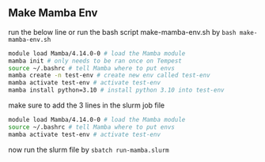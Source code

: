 ## Make Mamba Env 

run the below line or run the bash script make-mamba-env.sh by `bash make-mamba-env.sh`

```bash
module load Mamba/4.14.0-0 # load the Mamba module
mamba init # only needs to be ran once on Tempest
source ~/.bashrc # tell Mamba where to put envs
mamba create -n test-env # create new env called test-env
mamba activate test-env # activate test-env
mamba install python=3.10 # install python 3.10 into test-env
```

make sure to add the 3 lines in the slurm job file
```bash
module load Mamba/4.14.0-0 # load the Mamba module
source ~/.bashrc # tell Mamba where to put envs
mamba activate test-env # activate test-env
```

now run the slurm file by `sbatch run-mamba.slurm`

